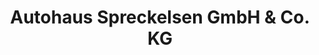 ---
title: "Autohaus Spreckelsen GmbH & Co. KG"
url: /stade/autohaus-spreckelsen-gmbh-und-co-kg/
shop: Autohaus
---